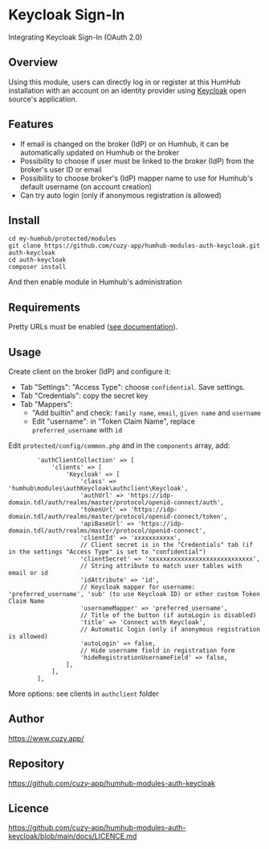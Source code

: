 # Keycloak Sign-In

Integrating Keycloak Sign-In (OAuth 2.0)


## Overview

Using this module, users can directly log in or register at this HumHub installation with an account on an identity provider using [Keycloak](https://www.keycloak.org/) open source's application.


## Features

- If email is changed on the broker (IdP) or on Humhub, it can be automatically updated on Humhub or the broker
- Possibility to choose if user must be linked to the broker (IdP) from the broker's user ID or email
- Possibility to choose broker's (IdP) mapper name to use for Humhub's default username (on account creation)
- Can try auto login (only if anonymous registration is allowed)


## Install

```
cd my-humhub/protected/modules
git clone https://github.com/cuzy-app/humhub-modules-auth-keycloak.git auth-keycloak
cd auth-keycloak
composer install
```

And then enable module in Humhub's administration


## Requirements

Pretty URLs must be enabled ([see documentation](https://docs.humhub.org/docs/admin/installation/#pretty-urls)).


## Usage

Create client on the broker (IdP) and configure it:
- Tab "Settings": "Access Type": choose `confidential`. Save settings.
- Tab "Credentials": copy the secret key
- Tab "Mappers":
    + "Add builtin" and check: `family name`, `email`, `given name` and `username`
    + Edit "username": in "Token Claim Name", replace `preferred_username` with `id`


Edit `protected/config/common.php` and in the `components` array, add:
```
        'authClientCollection' => [
            'clients' => [
                'Keycloak' => [
                    'class' => 'humhub\modules\authKeycloak\authclient\Keycloak',
                    'authUrl' => 'https://idp-domain.tdl/auth/realms/master/protocol/openid-connect/auth',
                    'tokenUrl' => 'https://idp-domain.tdl/auth/realms/master/protocol/openid-connect/token',
                    'apiBaseUrl' => 'https://idp-domain.tdl/auth/realms/master/protocol/openid-connect',
                    'clientId' => 'xxxxxxxxxxx',
                    // Client secret is in the "Credentials" tab (if in the settings "Access Type" is set to "confidential")
                    'clientSecret' => 'xxxxxxxxxxxxxxxxxxxxxxxxxxxxx',
                    // String attribute to match user tables with email or id
                    'idAttribute' => 'id',
                    // Keycloak mapper for username: 'preferred_username', 'sub' (to use Keycloak ID) or other custom Token Claim Name
                    'usernameMapper' => 'preferred_username',
                    // Title of the button (if autoLogin is disabled)
                    'title' => 'Connect with Keycloak',
                    // Automatic login (only if anonymous registration is allowed)
                    'autoLogin' => false,
                    // Hide username field in registration form
                    'hideRegistrationUsernameField' => false,
                ],
            ],
        ],
```

More options: see clients in `authclient` folder


## Author

https://www.cuzy.app/


## Repository

https://github.com/cuzy-app/humhub-modules-auth-keycloak


## Licence

https://github.com/cuzy-app/humhub-modules-auth-keycloak/blob/main/docs/LICENCE.md